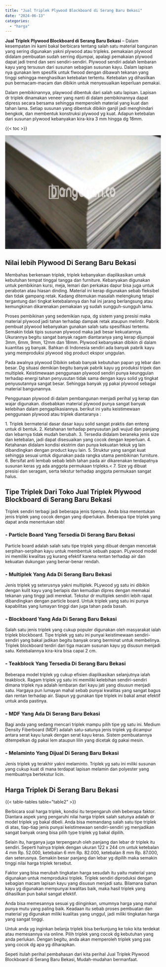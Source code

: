 ```yaml
---
title: "Jual Triplek Plywood Blockboard di Serang Baru Bekasi"
date: "2024-06-13"
categories: 
  - "harga"
---
```


**Jual Triplek Plywood Blockboard di Serang Baru Bekasi** – Dalam kesempatan ini kami bakal berbicara tentang salah satu material bangunan yang sering digunakan yakni plywood atau tripleks. pemakaian plywood didalam pembuatan sudah serring dijumpai, apalagi pemakaian plywood dapat jadi trend dan seni sendiri-sendiri. Plywood sendiri adalah lembaran kayu yang tersusun dari susunan sebagian susunan kayu. Dalam lapisan nya gunakan lem spesifik untuk flwood dengan dibawah tekanan yang tinggi sehingga menghasilkan ketebalan tertentu. Ketebalan yg dihasilkan pun bermacam-macam dan dibikin untuk menyesuaikan keperluan pemakai.

Dalam pembikinannya, playwood dibentuk dari salah satu lapisan. Lapisan dr triplek dinamakan veneer yang nanti di dalam pembikinannya dapat dipress secara bersama sehingga memperoleh material yang kuat dan tahan lama. Setiap susunan yang dibentuk dibikin ganjil jadi menghindari bengkok, dan membentuk konstruksi plywood yg kuat. Adapun ketebalan dari susunan plywood kebanyakan kira-kira 3 mm hingga dg 18mm.

{{< toc >}}

![Jual Triplek Plywood Blockboard di Serang Baru Bekasi](/images/jual-triplek-murah-01.png)

## Nilai lebih Plywood Di Serang Baru Bekasi

Membahas berkenaan triplek, triplek kebanyakan diaplikasikan untuk kebutuhan tempat tinggal tangga dan furniture. Kebanyakan digunakan untuk pembikinan kursi, meja, lemari dan perkakas dapur bisa juga untuk perabotan atau hiasan dinding. Material ini kerap digunakan sebab fleksibel dan tidak gampang retak. Kadang ditemukan masalah melengkung tetapi tergantung dari tingkat ketebalannya dan hal ini jarang berlangsung atau kemungkinan dikarenakan pemakaian yg sudah sungguh-sungguh lama.

Proses pembikinan yang sedemikian rupa, dg sistem yang presisi maka material plywood jadi tahan terhadap dampak retak ataupun melintir. Pabrik pembuat plywood kebanyakan gunakan salah satu spesifikasi tertentu. Semakin tidak tipis susunan plywood maka jadi besar kekuatannya. Ukurannya begitu sangat banyak ragam diantaranya yang kerap dijumpai 3mm, 6mm, 9mm, 12mm dan 18mm. Plywood kebanyakan dibikin di dalam kuantitas yg banyak. Bahkan di Indonesia sendiri ada banyak pabrik kayu yang memproduksi plywood sbg product ekspor unggulan.

Pada awalnya plywood Dibikin sebab banyak kebutuhan papan yg lebar dan besar. Dg situasi demikian begitu banyak pabrik kayu yg produksi tripek dan multiplek. Keistimewaan penggunaan plywood sendiri punya keunggulan terhadap energi tahan penyusutan tidak sama dengan kayu solid yg tingkat penyusutannya sangat besar. Sehingga banyak yg pakai plywood sebagai material bangunannya.

Penggunaan plywood di dalam pembangunan menjadi perihal yg kerap dan wajar digunakan. disebabkan material plywood punya sangat banyak kelebihan dalam pengaplikasiannya. berikut ini yaitu keistimewaan penggunaan plywood atau triplek diantaranya :

1\. Triplek bermaterial dasar dasar kayu solid sangat praktis dan enteng untuk di bentuk. 2. Ketahanan terhadap penyusutan jadi wujud dan panjang dan lebarnya tidak mudah berubah. 3. Tersedia didalam beraneka jenis size dan ketebalan, jadi dapat disesuaikan yang cocok dengan keperluan. 4. Ketahanan didalam kondisi ekstrim dan punya kekuatan tekuk yg lain dibandingkan dengan product kayu lain. 5. Struktur yang sangat kuat sehingga sesuai untuk digunakan pada rangka utama pembikinan furniture. 6. Bersifat anti lembab sebab lebih tahan pada air dikarenakan terdapatnya susunan keras yg ada anggota permukaan tripleks.< 7. Size yg dibuat presisi dan seragam, serta tekstur terhadap anggota permukaan sangat halus.

## Tipe Triplek Dari Toko Jual Triplek Plywood Blockboard di Serang Baru Bekasi

Triplek sendiri terbagi jadi beberapa jenis tipenya. Anda bisa menentukan jenis triplek yang cocok dengan yang diperlukan. Beberapa tipe triplek yang dapat anda menentukan sbb!

### \- Particle Board Yang Tersedia Di Serang Baru Bekasi

Particle board adalah salah satu tipe triplek yang dibuat dengan mencetak serpihan-serpihan kayu untuk membentuk sebuah papan. PLywood model ini memiliki kwalitas yg kurang efektif karena rentan terhadap air dan kekuatan dukungan yang benar-benar rendah.

### \- Multiplek Yang Ada Di Serang Baru Bekasi

Jenis triplek yg seterusnya yakni multiplek. PLywood yg satu ini dibikin dengan kulit kayu yang berlapis dan kemudian dipres dengan memakai tekanan yang tinggi jadi merekat. Tekstur dr multiplek sendiri lebih rapat dibandingkan dengan particle board. Untuk triplek yang satu ini punya kapabilitas yang lumayan tinggi dan juga tahan pada basah.

### \- Blockboard Yang Ada Di Serang Baru Bekasi

Salah satu jenis triplek yang cukup populer digunakan oleh masyarakat ialah triplek blockboard. Tipe triplek yg satu ini punyai keistimewaan sendiri-sendiri yang bakal jadikan begitu banyak orang berminat untuk membelinya. Triplek blockboard terdiri dari tiga macam susunan kayu yg disusun menjadi satu. Ketebalannya kira-kira bisa capai 2 cm.

### \- Teakblock Yang Tersedia Di Serang Baru Bekasi

Beberapa model triplek yg cukup efisien diaplikasikan selanjutnya ialah teakblock. Ragam triplek yg satu ini memiliki kelebihan sendiri-sendiri dimana triplek nya adalah lembaran dari kayu jati yang disusun menjadi satu. Hargaya pun lumayan mahal sebab punyai kwalitas yang sangat bagus dan rentan terhadap air. Siapun yg gunakan tipe triplek ini bakal amat efektif untuk anda pastinya.

### \- MDF Yang Ada Di Serang Baru Bekasi

Bagi anda yang sedang mencari triplek mampu pilih tipe yg satu ini. Medium Density Fiberboard (MDF) adalah satu-satunya jenis triplek yg dicampur antara serat kayu lunak dengan serat kayu keras. Sistem pembuatannya ditempelkan dg pakai lem ataupun lilin yang dicetak dg pakai mesin.

### \- Melaminto Yang Dijual Di Serang Baru Bekasi

Jenis triplek yg terakhir yakni melaminto. Triplek yg satu ini miliki susunan yang cukup kuat di mana terdapat lapisan melamin dan polyester yang membuatnya bertekstur licin.

## Harga Triplek Di Serang Baru Bekasi

{{< table-tables table="table2" >}}

Berbicara soal harga triplek, kondisi itu terpengaruh oleh beberapa faktor. Diantara aspek yang pengaruhi nilai harga triplek salah satunya adalah dr model triplek yg bakal dibeli. Anda bisa memandang salah satu tipe triplek di atas, tiap-tiap jenis punyai keistimewaan sendiri-sendiri yg menjadikan sangat banyak orang bisa pilih type triplek yg bakal dipilih.

Selain itu, harganya juga terpengaruh oleh panjang dan lebar dr triplek itu sendiri. Seperti halnya triplek dengan ukuran 122 x 244 cm untuk ketebalan 4 mm Rp. 52.000, ketebalan 6 mm Rp. 82.000, ketebalan 8 mm Rp. 87.000, dan seterusnya. Semakin besar panjang dan lebar yg dipilih maka semakin tinggi nilai harga triplek tersebut.

Faktor yang bisa merubah tingkatan harga sesudah itu yaitu material yang digunakan untuk memproduksi triplek. Triplek sendiri diproduksi dengan sebagian macam lapisan kayu yang disusun menjadi satu. Bilamana bahan kayu yg digunakan mempunyai kwalitas baik, maka hasil triplek yang dihasilkan pun bakal sangat efektif.

Anda bisa memesannya sesuai yg diinginkan, umumnya harga yang mahal punya mutu yang paling baik. Keadaan itu sebab proses pembuatan dan material yg digunakan miliki kualitas yang unggul, jadi miliki tingkatan harga yang sangat tinggi.

Untuk anda yg inginkan belanja triplek bisa berkunjung ke toko kita terdekat atau memesannya via online. Pilih triplek yang cocok dg kebutuhan yang anda perlukan. Dengan begitu, anda akan memperoleh triplek yang pas yang cocok dg apa yg diharapkan.

Sepeti itulah perihal pembahasan dari kita perihal Jual Triplek Plywood Blockboard di Serang Baru Bekasi, Mudah-mudahan bermanfaat.
